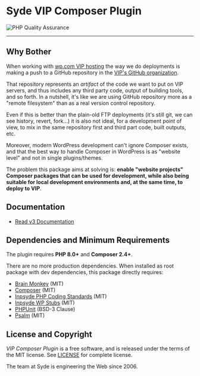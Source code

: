 # Syde VIP Composer Plugin

![PHP Quality Assurance](https://github.com/inpsyde/vip-composer-plugin/workflows/PHP%20Quality%20Assurance/badge.svg)

---

## Why Bother

When working with [wp.com VIP hosting](https://wpvip.com/) the way we do deployments is making a push to a GitHub repository in the [VIP's GitHub organization](https://github.com/wpcomvip).

That repository represents an _artifact_ of the code we want to put on VIP servers, and thus includes any third party code, output of building tools, and so forth. In a nutshell, it's like we are using GitHub repository more as a "remote filesystem"  than as a real version control repository.

Even if this is better than the plain-old FTP deployments (it's still git, we can see history, revert, fork...) it is also not ideal, for a development point of view, to mix in the same repository first and third part code, built outputs, etc.

Moreover, modern WordPress development can't ignore Composer exists, and that the best way to handle Composer in WordPress is as "website level" and not in single plugins/themes.

The problem this package aims at solving is: **enable "website projects" Composer packages that can be used for development, while also being suitable for local development environments and, at the same time, to deploy to VIP**.

## Documentation

- [Read v3 Documentation](https://inpsyde.github.io/vip-composer-plugin)

## Dependencies and Minimum Requirements

The plugin requires **PHP 8.0+** and **Composer 2.4+**.

There are no more production dependencies. When installed as root package with dev dependencies, this package directly requires:

- [Brain Monkey](https://giuseppe-mazzapica.gitbook.io/brain-monkey) (MIT)
- [Composer](https://getcomposer.org/) (MIT)
- [Inpsyde PHP Coding Standards](https://github.com/inpsyde/php-coding-standards) (MIT)
- [Inpsyde WP Stubs](https://github.com/inpsyde/wp-stubs) (MIT)
- [PHPUnit](https://phpunit.de/index.html) (BSD-3 Clause)
- [Psalm](https://psalm.dev/) (MIT)

## License and Copyright

_VIP Composer Plugin_ is a free software, and is released under the terms of the MIT license.
See [LICENSE](https://github.com/inpsyde/vip-composer-plugin/blob/master/LICENSE) for complete license.

The team at Syde is engineering the Web since 2006.
